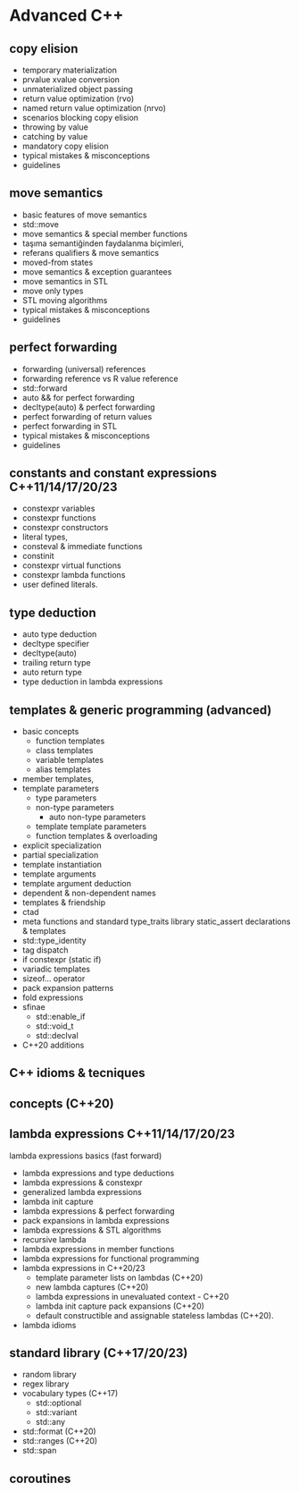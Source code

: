 # Advanced C++

## copy elision
+ temporary materialization
+ prvalue xvalue conversion
+ unmaterialized object passing
+ return value optimization (rvo)
+ named return value optimization (nrvo) 
+ scenarios blocking copy elision
+ throwing by value
+ catching by value
+ mandatory copy elision
+ typical mistakes & misconceptions
+ guidelines

## move semantics 
+ basic features of move semantics
+ std::move
+ move semantics & special member functions
+ taşıma semantiğinden faydalanma biçimleri, 
+ referans qualifiers & move semantics
+ moved-from states
+ move semantics & exception guarantees
+ move semantics in STL
+ move only types
+ STL moving algorithms
+ typical mistakes & misconceptions
+ guidelines

## perfect forwarding
+ forwarding (universal) references
+ forwarding reference vs R value reference
+ std::forward
+ auto && for perfect forwarding
+ decltype(auto) & perfect forwarding
+ perfect forwarding of return values
+ perfect forwarding in STL
+ typical mistakes & misconceptions
+ guidelines

## constants and constant expressions C++11/14/17/20/23
+ constexpr variables
+ constexpr functions
+ constexpr constructors
+ literal types, 
+ consteval & immediate functions
+ constinit
+ constexpr virtual functions
+ constexpr lambda functions
+ user defined literals.

## type deduction
+ auto type deduction
+ decltype specifier
+ decltype(auto)
+ trailing return type
+ auto return type
+ type deduction in lambda expressions

## templates & generic programming (advanced)
+ basic concepts
  + function templates
  + class templates
  + variable templates
  + alias templates
+ member templates, 
+ template parameters
  + type parameters
  + non-type parameters 
    + auto non-type parameters
  + template template parameters
  + function templates & overloading
+ explicit specialization
+ partial specialization
+ template instantiation
+ template arguments
+ template argument deduction
+ dependent & non-dependent names
+ templates & friendship
+ ctad 
+ meta functions and standard type_traits library
static_assert declarations & templates
+ std::type_identity
+ tag dispatch
+ if constexpr (static if)
+ variadic templates
+ sizeof... operator
+ pack expansion patterns 
+ fold expressions
+ sfinae
  + std::enable_if
  + std::void_t
  + std::declval
+ C++20 additions

## C++ idioms & tecniques

## concepts (C++20)

## lambda expressions C++11/14/17/20/23 
lambda expressions basics (fast forward)
  + lambda expressions and type deductions
  + lambda expressions & constexpr
  + generalized lambda expressions
  + lambda init capture
  + lambda expressions & perfect forwarding
  + pack expansions in lambda expressions
  + lambda expressions & STL algorithms
+ recursive lambda
+ lambda expressions in member functions
+ lambda expressions for functional programming
+ lambda expressions in C++20/23
  + template parameter lists on lambdas (C++20)
  + new lambda captures (C++20)
  + lambda expressions in unevaluated context - C++20
  + lambda init capture pack expansions (C++20)
  + default constructible and assignable stateless lambdas (C++20).
+ lambda idioms

## standard library (C++17/20/23)
+ random library
+ regex library
+ vocabulary types (C++17)
  + std::optional
  + std::variant
  + std::any
+ std::format (C++20)
+ std::ranges (C++20)
+ std::span

## coroutines


